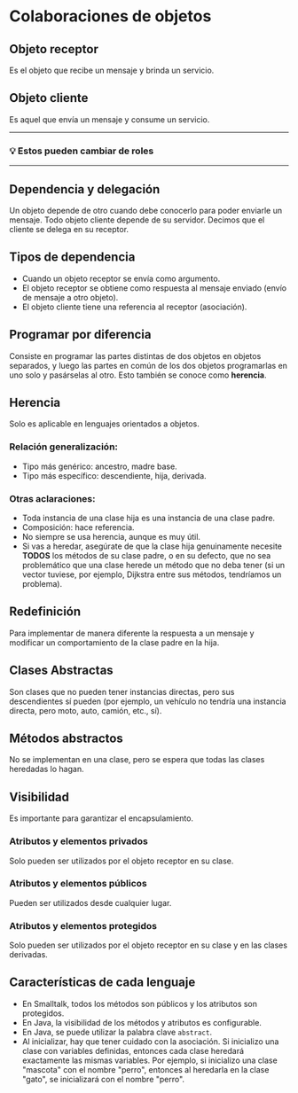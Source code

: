 # Colaboraciones de objetos

## Objeto receptor
Es el objeto que recibe un mensaje y brinda un servicio.

## Objeto cliente
Es aquel que envía un mensaje y consume un servicio.

---
### 💡 Estos pueden cambiar de roles
---

## Dependencia y delegación
Un objeto depende de otro cuando debe conocerlo para poder enviarle un mensaje. Todo objeto cliente depende de su servidor. Decimos que el cliente se delega en su receptor.

## Tipos de dependencia
- Cuando un objeto receptor se envía como argumento.
- El objeto receptor se obtiene como respuesta al mensaje enviado (envío de mensaje a otro objeto).
- El objeto cliente tiene una referencia al receptor (asociación).

## Programar por diferencia

Consiste en programar las partes distintas de dos objetos en objetos separados, y luego las partes en común de los dos objetos programarlas en uno solo y pasárselas al otro. Esto también se conoce como **herencia**.

## Herencia

Solo es aplicable en lenguajes orientados a objetos.

### Relación generalización:
- Tipo más genérico: ancestro, madre base.
- Tipo más específico: descendiente, hija, derivada.

### Otras aclaraciones:
- Toda instancia de una clase hija es una instancia de una clase padre.
- Composición: hace referencia.
- No siempre se usa herencia, aunque es muy útil.
- Si vas a heredar, asegúrate de que la clase hija genuinamente necesite **TODOS** los métodos de su clase padre, o en su defecto, que no sea problemático que una clase herede un método que no deba tener (si un vector tuviese, por ejemplo, Dijkstra entre sus métodos, tendríamos un problema).

## Redefinición
Para implementar de manera diferente la respuesta a un mensaje y modificar un comportamiento de la clase padre en la hija.

## Clases Abstractas
Son clases que no pueden tener instancias directas, pero sus descendientes sí pueden (por ejemplo, un vehículo no tendría una instancia directa, pero moto, auto, camión, etc., sí).

## Métodos abstractos
No se implementan en una clase, pero se espera que todas las clases heredadas lo hagan.

## Visibilidad
Es importante para garantizar el encapsulamiento.
### Atributos y elementos privados
Solo pueden ser utilizados por el objeto receptor en su clase.
### Atributos y elementos públicos
Pueden ser utilizados desde cualquier lugar.
### Atributos y elementos protegidos
Solo pueden ser utilizados por el objeto receptor en su clase y en las clases derivadas.

## Características de cada lenguaje
- En Smalltalk, todos los métodos son públicos y los atributos son protegidos.
- En Java, la visibilidad de los métodos y atributos es configurable.
- En Java, se puede utilizar la palabra clave `abstract`.
- Al inicializar, hay que tener cuidado con la asociación. Si inicializo una clase con variables definidas, entonces cada clase heredará exactamente las mismas variables. Por ejemplo, si inicializo una clase "mascota" con el nombre "perro", entonces al heredarla en la clase "gato", se inicializará con el nombre "perro".

